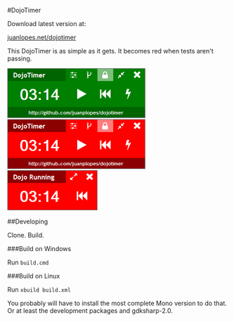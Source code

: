 #DojoTimer 

Download latest version at:

[juanlopes.net/dojotimer](http://juanlopes.net/dojotimer)

This DojoTimer is as simple as it gets. It becomes red when tests aren't passing.

![Green DojoTimer](https://github.com/juanplopes/dojotimer/raw/master/doc/green.png) 
![Red DojoTimer](https://github.com/juanplopes/dojotimer/raw/master/doc/red.png) 
![Red DojoTimer Small](https://github.com/juanplopes/dojotimer/raw/master/doc/redsmall.png)

##Developing

Clone. Build.

###Build on Windows

Run ```build.cmd```

###Build on Linux

Run ```xbuild build.xml```

You probably will have to install the most complete Mono version to do that. 
Or at least the development packages and gdksharp-2.0.
